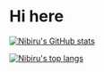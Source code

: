 # Hi here

[![Nibiru's GitHub stats](https://github-readme-stats.vercel.app/api?username=Nibiru-4&show_icons=true&theme=github_dark&hide_title=true)](https://github.com/Nibiru-4)

[![Nibiru's top langs](https://github-readme-stats.vercel.app/api/top-langs/?username=Nibiru-4&layout=compact&theme=github_dark&hide_title=true)](https://github.com/Nibiru-4)
